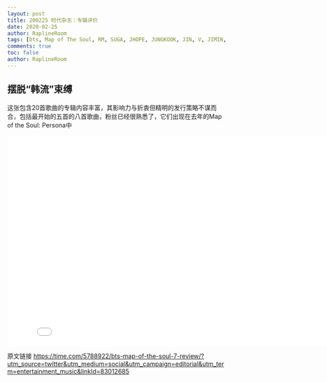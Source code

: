 ```yaml
---
layout: post
title: 200225 时代杂志：专辑评价
date: 2020-02-25
author: RaplineRoom
tags: [bts, Map of The Soul, RM, SUGA, JHOPE, JUNGKOOK, JIN, V, JIMIN, 金南俊, 闵玧其, 郑号锡, 金硕珍, 朴智旻, 金泰亨, 田柾国, 新闻, 7, album review, TIME]
comments: true
toc: false
author: RaplineRoom
---
```


## 摆脱“韩流”束缚

这张包含20首歌曲的专辑内容丰富，其影响力与折衷但精明的发行策略不谋而合，包括最开始的五首的八首歌曲，粉丝已经很熟悉了，它们出现在去年的Map of the Soul: Persona中 



<iframe width="824" height="480" src='//players.brightcove.net/293884104/gh5LeNtQaQ_default/index.html?videoId=6026484343001' allowfullscreen frameborder=0></iframe>

原文链接 https://time.com/5788922/bts-map-of-the-soul-7-review/?utm_source=twitter&utm_medium=social&utm_campaign=editorial&utm_term=entertainment_music&linkId=83012685